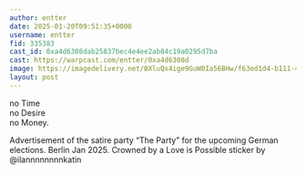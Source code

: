 ```yaml
---
author: entter
date: 2025-01-20T09:51:35+0000
username: entter
fid: 335383
cast_id: 0xa4d6308dab25837bec4e4ee2ab84c19a0295d7ba
cast: https://warpcast.com/entter/0xa4d6308d
image: https://imagedelivery.net/BXluQx4ige9GuW0Ia56BHw/f63ed1d4-b111-4102-de1c-8c8649f5ea00/original
layout: post
---
```

no Time  
no Desire  
no Money.  
  
Advertisement of the satire party “The Party” for the upcoming German elections. Berlin Jan 2025. Crowned by a Love is Possible sticker by @ilannnnnnnnkatin  

<img src='https://imagedelivery.net/BXluQx4ige9GuW0Ia56BHw/f63ed1d4-b111-4102-de1c-8c8649f5ea00/original' alt='' referrerpolicy='no-referrer'/>